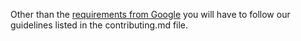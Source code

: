 Other than the [requirements from Google](https://developers.google.com/open-source/gsoc/faq#what_are_the_eligibility_requirements_for_participation) you will have to follow our guidelines listed in the contributing.md file. 	
